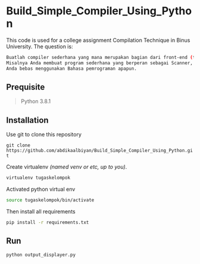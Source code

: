 # Build_Simple_Compiler_Using_Python



This code is used for a college assignment Compilation Technique in Binus University.
The question is:
```bash
Buatlah compiler sederhana yang mana merupakan bagian dari front-end (tahap analisis) atau back-end (tahap sintesis).
Misalnya Anda membuat program sederhana yang berperan sebagai Scanner, atau membuat parsing, dll.
Anda bebas menggunakan Bahasa pemrograman apapun. 

```



## Prequisite

> Python 3.8.1


## Installation

Use git to clone this repository

```git clone https://github.com/abdikaalbiyan/Build_Simple_Compiler_Using_Python.git```

Create virtualenv *(named venv or etc, up to you)*.
```bash
virtualenv tugaskelompok
```

Activated python virtual env
```bash
source tugaskelompok/bin/activate
```

Then install all requirements
```bash
pip install -r requirements.txt
```

## Run
```
python output_displayer.py
```
